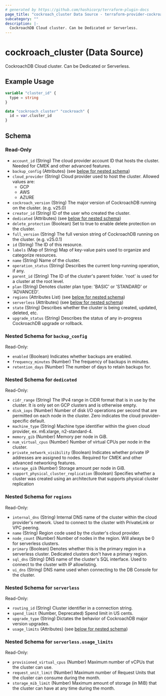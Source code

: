 ```yaml
---
# generated by https://github.com/hashicorp/terraform-plugin-docs
page_title: "cockroach_cluster Data Source - terraform-provider-cockroach"
subcategory: ""
description: |-
  CockroachDB Cloud cluster. Can be Dedicated or Serverless.
---
```


# cockroach_cluster (Data Source)

CockroachDB Cloud cluster. Can be Dedicated or Serverless.

## Example Usage

```terraform
variable "cluster_id" {
  type = string
}

data "cockroach_cluster" "cockroach" {
  id = var.cluster_id
}
```

<!-- schema generated by tfplugindocs -->
## Schema

### Read-Only

- `account_id` (String) The cloud provider account ID that hosts the cluster. Needed for CMEK and other advanced features.
- `backup_config` (Attributes) (see [below for nested schema](#nestedatt--backup_config))
- `cloud_provider` (String) Cloud provider used to host the cluster. Allowed values are:
  * GCP
  * AWS
  * AZURE
- `cockroach_version` (String) The major version of CockroachDB running on the cluster. (e.g. v25.0)
- `creator_id` (String) ID of the user who created the cluster.
- `dedicated` (Attributes) (see [below for nested schema](#nestedatt--dedicated))
- `delete_protection` (Boolean) Set to true to enable delete protection on the cluster.
- `full_version` (String) The full version string of CockroachDB running on the cluster. (e.g. v25.0.1)
- `id` (String) The ID of this resource.
- `labels` (Map of String) Map of key-value pairs used to organize and categorize resources.
- `name` (String) Name of the cluster.
- `operation_status` (String) Describes the current long-running operation, if any.
- `parent_id` (String) The ID of the cluster's parent folder. 'root' is used for a cluster at the root level.
- `plan` (String) Denotes cluster plan type: 'BASIC' or 'STANDARD' or 'ADVANCED'.
- `regions` (Attributes List) (see [below for nested schema](#nestedatt--regions))
- `serverless` (Attributes) (see [below for nested schema](#nestedatt--serverless))
- `state` (String) Describes whether the cluster is being created, updated, deleted, etc.
- `upgrade_status` (String) Describes the status of any in-progress CockroachDB upgrade or rollback.

<a id="nestedatt--backup_config"></a>
### Nested Schema for `backup_config`

Read-Only:

- `enabled` (Boolean) Indicates whether backups are enabled.
- `frequency_minutes` (Number) The frequency of backups in minutes.
- `retention_days` (Number) The number of days to retain backups for.


<a id="nestedatt--dedicated"></a>
### Nested Schema for `dedicated`

Read-Only:

- `cidr_range` (String) The IPv4 range in CIDR format that is in use by the cluster. It is only set on GCP clusters and is otherwise empty.
- `disk_iops` (Number) Number of disk I/O operations per second that are permitted on each node in the cluster. Zero indicates the cloud provider-specific default.
- `machine_type` (String) Machine type identifier within the given cloud provider, ex. m6.xlarge, n2-standard-4.
- `memory_gib` (Number) Memory per node in GiB.
- `num_virtual_cpus` (Number) Number of virtual CPUs per node in the cluster.
- `private_network_visibility` (Boolean) Indicates whether private IP addresses are assigned to nodes. Required for CMEK and other advanced networking features.
- `storage_gib` (Number) Storage amount per node in GiB.
- `support_physical_cluster_replication` (Boolean) Specifies whether a cluster was created using an architecture that supports physical cluster replication


<a id="nestedatt--regions"></a>
### Nested Schema for `regions`

Read-Only:

- `internal_dns` (String) Internal DNS name of the cluster within the cloud provider's network. Used to connect to the cluster with PrivateLink or VPC peering.
- `name` (String) Region code used by the cluster's cloud provider.
- `node_count` (Number) Number of nodes in the region. Will always be 0 for serverless clusters.
- `primary` (Boolean) Denotes whether this is the primary region in a serverless cluster. Dedicated clusters don't have a primary region.
- `sql_dns` (String) DNS name of the cluster's SQL interface. Used to connect to the cluster with IP allowlisting.
- `ui_dns` (String) DNS name used when connecting to the DB Console for the cluster.


<a id="nestedatt--serverless"></a>
### Nested Schema for `serverless`

Read-Only:

- `routing_id` (String) Cluster identifier in a connection string.
- `spend_limit` (Number, Deprecated) Spend limit in US cents.
- `upgrade_type` (String) Dictates the behavior of CockroachDB major version upgrades.
- `usage_limits` (Attributes) (see [below for nested schema](#nestedatt--serverless--usage_limits))

<a id="nestedatt--serverless--usage_limits"></a>
### Nested Schema for `serverless.usage_limits`

Read-Only:

- `provisioned_virtual_cpus` (Number) Maximum number of vCPUs that the cluster can use.
- `request_unit_limit` (Number) Maximum number of Request Units that the cluster can consume during the month.
- `storage_mib_limit` (Number) Maximum amount of storage (in MiB) that the cluster can have at any time during the month.
